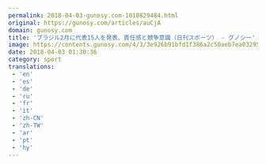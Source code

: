 ```yaml
---
permalink: 2018-04-03-gunosy.com-1010829484.html
original: https://gunosy.com/articles/auCjA
domain: gunosy.com
title: 'ブラジル2月に代表15人を発表、責任感と競争意識（日刊スポーツ） - グノシー'
image: https://contents.gunosy.com/4/3/3e926b91bfd1f386a2c50aeb7ea03295_content.jpg
date: 2018-04-03 01:30:36
category: sport
translations: 
 - 'en'
 - 'es'
 - 'de'
 - 'ru'
 - 'fr'
 - 'it'
 - 'zh-CN'
 - 'zh-TW'
 - 'ar'
 - 'pt'
 - 'hy'
---
```


